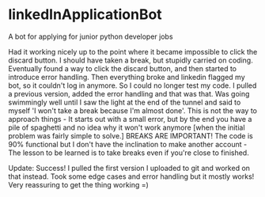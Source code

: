 # linkedInApplicationBot
A bot for applying for junior python developer jobs

Had it working nicely up to the point where it became impossible to click the discard button. I should have taken a break, but stupidly carried on coding. Eventually found a
way to click the discard button, and then started to introduce error handling. Then everything broke and linkedin flagged my bot, so it couldn't log in anymore. So I could no longer
test my code. I pulled a previous version, added the error handling and that was that. Was going swimmingly well until I saw the light at the end of the tunnel and said to myself 'I won't take a break because
I'm almost done'. This is not the way to approach things - It starts out with a small error, but by the end you have a pile of spaghetti and no idea why it won't work anymore [when
the initial problem was fairly simple to solve.] BREAKS ARE IMPORTANT! The code is 90% functional but I don't have the inclination to make another account - The lesson to be learned
is to take breaks even if you're close to finished.

Update: Success! I pulled the first version I uploaded to git and worked on that instead. Took some edge cases and error handling but it mostly works! Very reassuring to get the thing working =)
